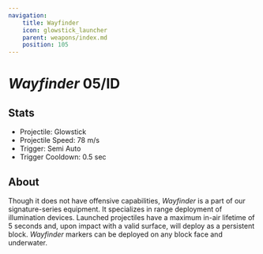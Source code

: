 ```yaml
---
navigation:
    title: Wayfinder
    icon: glowstick_launcher
    parent: weapons/index.md
    position: 105
---
```


# *Wayfinder* 05/ID

<ItemImage id="glowstick_launcher" scale="3" />

## Stats
- Projectile: Glowstick
- Projectile Speed: 78 m/s
- Trigger: Semi Auto
- Trigger Cooldown: 0.5 sec

## About

Though it does not have offensive capabilities, *Wayfinder* is a part of our signature-series equipment. It specializes
in range deployment of illumination devices. Launched projectiles have a maximum in-air lifetime of 5 seconds and,
upon impact with a valid surface, will deploy as a persistent block. *Wayfinder* markers can be deployed on any block
face and underwater.